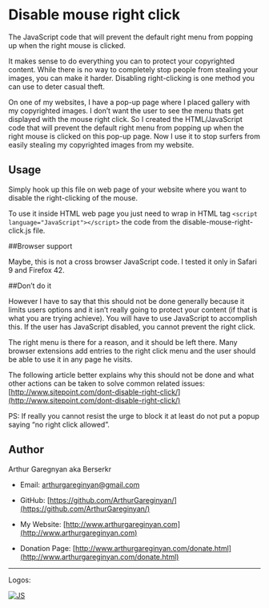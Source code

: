# Disable mouse right click

The JavaScript code that will prevent the default right menu from popping up when the right mouse is clicked.

It makes sense to do everything you can to protect your copyrighted content. While there is no way to completely stop people from stealing your images, you can make it harder. Disabling right-clicking is one method you can use to deter casual theft.

On one of my websites, I have a pop-up page where I placed gallery with my copyrighted images. I don’t want the user to see the menu thats get displayed with the mouse right click. So I created the HTML/JavaScript code that will prevent the default right menu from popping up when the right mouse is clicked on this pop-up page. Now I use it to stop surfers from easily stealing my copyrighted images from my website.


## Usage

Simply hook up this file on web page of your website where you want to disable the right-clicking of the mouse.

To use it inside HTML web page you just need to wrap in HTML tag `<script language="JavaScript"></script>` the code from the disable-mouse-right-click.js file.


##Browser support

Maybe, this is not a cross browser JavaScript code. I tested it only in Safari 9 and Firefox 42.


##Don’t do it

However I have to say that this should not be done generally because it limits users options and it isn’t really going to protect your content (if that is what you are trying achieve). You will have to use JavaScript to accomplish this. If the user has JavaScript disabled, you cannot prevent the right click.

The right menu is there for a reason, and it should be left there. Many browser extensions add entries to the right click menu and the user should be able to use it in any page he visits.

The following article better explains why this should not be done and what other actions can be taken to solve common related issues: [http://www.sitepoint.com/dont-disable-right-click/](http://www.sitepoint.com/dont-disable-right-click/)

PS: If really you cannot resist the urge to block it at least do not put a popup saying “no right click allowed”.


## Author

Arthur Garegnyan aka Berserkr

* Email: arthurgareginyan@gmail.com

* GitHub: [https://github.com/ArthurGareginyan/](https://github.com/ArthurGareginyan/)

* My Website: [http://www.arthurgareginyan.com](http://www.arthurgareginyan.com)

* Donation Page: [http://www.arthurgareginyan.com/donate.html](http://www.arthurgareginyan.com/donate.html)


---
Logos:

[![JS](https://dl.dropboxusercontent.com/s/zumy31fjzyj4p6z/JavaScript.png)]()